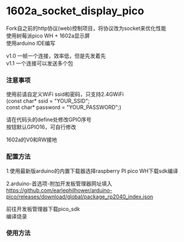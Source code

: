 # 1602a_socket_display_pico
Fork自之前的http协议(web)控制项目，将协议改为socket来优化性能  
使用树莓派pico WH + 1602a显示屏  
使用arduino IDE编写  

v1.0 一帧一个连接，效率低，但是先发着先  
v1.1 一个连接可以发送多个包

### 注意事项
使用前请自定义WiFi ssid和密码，只支持2.4GWiFi  
(const char* ssid = "YOUR_SSID";  
const char* password = "YOUR_PASSWORD";)

请在代码头的define处修改GPIO序号  
按钮默认GPIO16，可自行修改

1602a的V0和RW接地

### 配置方法
1.使用最新版arduino的内置下载器选择raspberry PI pico WH下载sdk编译  

2.arduino-首选项-附加开发板管理器网址填入  
https://github.com/earlephilhower/arduino-pico/releases/download/global/package_rp2040_index.json

前往开发板管理器下载pico_sdk  
编译烧录

### 使用方法
